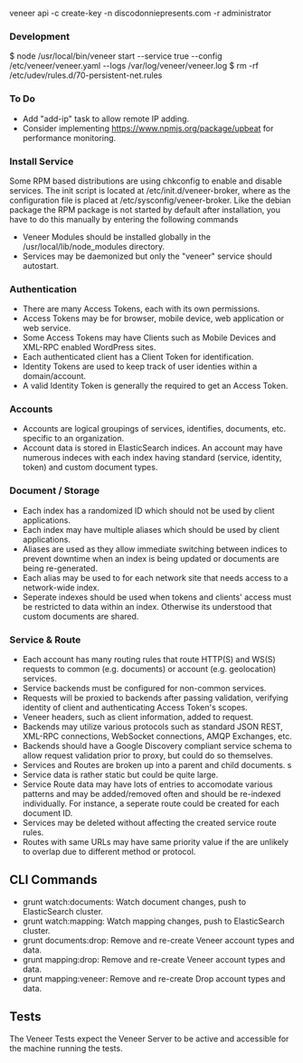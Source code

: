 veneer api -c create-key -n discodonniepresents.com -r administrator

### Development

  $ node /usr/local/bin/veneer start --service true --config /etc/veneer/veneer.yaml --logs /var/log/veneer/veneer.log
  $ rm -rf /etc/udev/rules.d/70-persistent-net.rules

### To Do

* Add "add-ip" task to allow remote IP adding.
* Consider implementing https://www.npmjs.org/package/upbeat for performance monitoring.

### Install Service
Some RPM based distributions are using chkconfig to enable and disable services.
The init script is located at /etc/init.d/veneer-broker, where as the configuration file is placed at /etc/sysconfig/veneer-broker.
Like the debian package the RPM package is not started by default after installation, you have to do this manually by entering the following commands

* Veneer Modules should be installed globally in the /usr/local/lib/node_modules directory.
* Services may be daemonized but only the "veneer" service should autostart.

### Authentication

  - There are many Access Tokens, each with its own permissions.
  - Access Tokens may be for browser, mobile device, web application or web service.
  - Some Access Tokens may have Clients such as Mobile Devices and XML-RPC enabled WordPress sites.
  - Each authenticated client has a Client Token for identification.
  - Identity Tokens are used to keep track of user identies within a domain/account.
  - A valid Identity Token is generally the required to get an Access Token.

### Accounts

  - Accounts are logical groupings of services, identifies, documents, etc. specific to an organization.
  - Account data is stored in ElasticSearch indices. An account may have numerous indeces with each index having standard (service, identity, token) and custom document types.

### Document / Storage

  - Each index has a randomized ID which should not be used by client applications.
  - Each index may have multiple aliases which should be used by client applications.
  - Aliases are used as they allow immediate switching between indices to prevent downtime when an index is being updated or documents are being re-generated.
  - Each alias may be used to for each network site that needs access to a network-wide index.
  - Seperate indexes should be used when tokens and clients' access must be restricted to data within an index. Otherwise its understood that custom documents are shared.

### Service & Route

  - Each account has many routing rules that route HTTP(S) and WS(S) requests to common (e.g. documents) or account (e.g. geolocation) services.
  - Service backends must be configured for non-common services.
  - Requests will be proxied to backends after passing validation, verifying identity of client and authenticating Access Token's scopes.
  - Veneer headers, such as client information, added to request.
  - Backends may utilize various protocols such as standard JSON REST, XML-RPC connections, WebSocket connections, AMQP Exchanges, etc.
  - Backends should have a Google Discovery compliant service schema to allow request validation prior to proxy, but could do so themselves.
  - Services and Routes are broken up into a parent and child documents. s
  - Service data is rather static but could be quite large.
  - Service Route data may have lots of entries to accomodate various patterns and may be added/removed often and should be re-indexed individually. For instance, a seperate route could be created for each document ID.
  - Services may be deleted without affecting the created service route rules.
  - Routes with same URLs may have same priority value if the are unlikely to overlap due to different method or protocol.

## CLI Commands

  - grunt watch:documents: Watch document changes, push to ElasticSearch cluster.
  - grunt watch:mapping: Watch mapping changes, push to ElasticSearch cluster.
  - grunt documents:drop:  Remove and re-create Veneer account types and data.
  - grunt mapping:drop:  Remove and re-create Veneer account types and data.
  - grunt mapping:veneer:  Remove and re-create Drop account types and data.

## Tests
The Veneer Tests expect the Veneer Server to be active and accessible for the machine running the tests.
